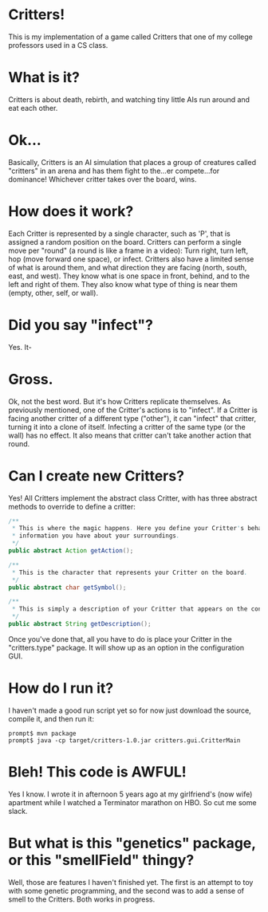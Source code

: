 Critters!
=========

This is my implementation of a game called Critters that one of my college professors used in a CS class. 

What is it?
===========

Critters is about death, rebirth, and watching tiny little AIs run around and eat each other.

Ok...
=====

Basically, Critters is an AI simulation that places a group of creatures called "critters" in an arena and has them 
fight to the...er compete...for dominance! Whichever critter takes over the board, wins.

How does it work?
=================

Each Critter is represented by a single character, such as 'P', that is assigned a random position on the board. Critters 
can perform a single move per "round" (a round is like a frame in a video): Turn right, turn left, hop (move forward one 
space), or infect.  Critters also have a limited sense of what is around them, and what direction they are facing (north,
south, east, and west). They know what is one space in front, behind, and to the left and right of them. They also know
what type of thing is near them (empty, other, self, or wall).

Did you say "infect"?
=====================

Yes. It-

Gross.
======

Ok, not the best word. But it's how Critters replicate themselves. As previously mentioned, one of the Critter's actions 
is to "infect". If a Critter is facing another critter of a different type ("other"), it can "infect" that critter, 
turning it into a clone of itself. Infecting a critter of the same type (or the wall) has no effect. It also means that 
critter can't take another action that round.

Can I create new Critters?
==========================

Yes! All Critters implement the abstract class Critter, with has three abstract methods to override to define a critter:

````java  
/**
 * This is where the magic happens. Here you define your Critter's behavior by returning an Action, based on the 
 * information you have about your surroundings.
 */
public abstract Action getAction();
````


````java
/**
 * This is the character that represents your Critter on the board.
 */
public abstract char getSymbol();
````

````java
/**
 * This is simply a description of your Critter that appears on the configuration panel.
 */
public abstract String getDescription();
````


Once you've done that, all you have to do is place your Critter in the "critters.type" package. It will show up as an 
option in the configuration GUI.

How do I run it?
================

I haven't made a good run script yet so for now just download the source, compile it, and then run it:
````
prompt$ mvn package
prompt$ java -cp target/critters-1.0.jar critters.gui.CritterMain
````

Bleh! This code is AWFUL!
=========================

Yes I know. I wrote it in afternoon 5 years ago at my girlfriend's (now wife) apartment while I watched a Terminator 
marathon on HBO. So cut me some slack.

But what is this "genetics" package, or this "smellField" thingy?
=================================================================

Well, those are features I haven't finished yet. The first is an attempt to toy with some genetic programming, and the 
second was to add a sense of smell to the Critters. Both works in progress.
